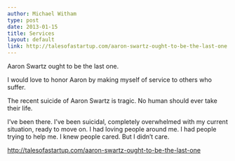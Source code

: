 ```yaml
---
author: Michael Witham
type: post
date: 2013-01-15
title: Services
layout: default
link: http://talesofastartup.com/aaron-swartz-ought-to-be-the-last-one
---
```


Aaron Swartz ought to be the last one. 

I would love to honor Aaron by making myself of service to others who suffer.

The recent suicide of Aaron Swartz is tragic. No human should ever take their life.

I’ve been there. I’ve been suicidal, completely overwhelmed with my current situation, ready to move on. I had loving people around me. I had people trying to help me. I knew people cared. But I didn’t care.

http://talesofastartup.com/aaron-swartz-ought-to-be-the-last-one
